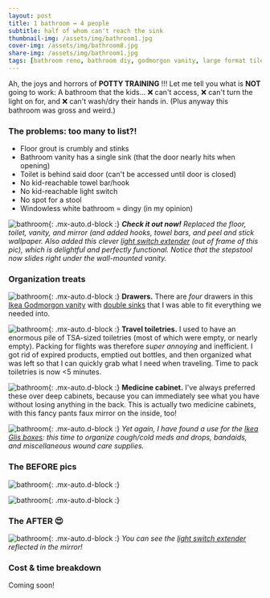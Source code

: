 ```yaml
---
layout: post
title: 1 bathroom ↔ 4 people
subtitle: half of whom can't reach the sink
thumbnail-img: /assets/img/bathroom1.jpg
cover-img: /assets/img/bathroom8.jpg
share-img: /assets/img/bathroom1.jpg
tags: [bathroom reno, bathroom diy, godmorgon vanity, large format tiles, peel and stick wallpaper]
---
```


Ah, the joys and horrors of **POTTY TRAINING** !!! Let me tell you what is **NOT** going to work: 
A bathroom that the kids... :x: can't access, :x: can't turn the light on for, and :x: can't wash/dry their hands in. 
(Plus anyway this bathroom was gross and weird.)

### The problems: too many to list?!
* Floor grout is crumbly and stinks
* Bathroom vanity has a single sink (that the door nearly hits when opening)
* Toilet is behind said door (can't be accessed until door is closed)
* No kid-reachable towel bar/hook
* No kid-reachable light switch
* No spot for a stool
* Windowless white bathroom = dingy (in my opinion)

![bathroom](../assets/img/bathroom1.jpg){: .mx-auto.d-block :}
***Check it out now!** Replaced the floor, toilet, vanity, and mirror (and added hooks, towel bars, and peel and stick wallpaper.
Also added this clever [light switch extender](https://www.amazon.com/gp/product/B01HKJY5Z4) (out of frame of this pic),
which is delightful and perfectly functional. Notice that the stepstool now slides right under the wall-mounted vanity.*

### Organization treats

![bathroom](../assets/img/bathroom2.jpg){: .mx-auto.d-block :}
**Drawers.** There are *four* drawers in this 
[Ikea Godmorgon vanity](https://www.ikea.com/us/en/p/godmorgon-bathroom-vanity-with-4-drawers-high-gloss-white-30344096/) 
with [double sinks](https://www.ikea.com/us/en/p/odensvik-double-bowl-sink-80148328/) that I was able to fit everything we needed into.

![bathroom](../assets/img/bathroom3.jpg){: .mx-auto.d-block :}
**Travel toiletries.** I used to have an enormous pile of TSA-sized toiletries (most of which were empty, or nearly empty).
Packing for flights was therefore *super annoying* and inefficient. I got rid of expired products, emptied out bottles, and
then organized what was left so that I can quickly grab what I need when traveling. Time to pack toiletries is now <5 minutes.

![bathroom](../assets/img/bathroom4.jpg){: .mx-auto.d-block :}
**Medicine cabinet.** I've always preferred these over deep cabinets, because you can immediately see what you have without losing
anything in the back. This is actually two medicine cabinets, with this fancy pants faux mirror on the inside, too! 

![bathroom](../assets/img/bathroom5.jpg){: .mx-auto.d-block :}
*Yet again, I have found a use for the [Ikea Glis boxes](https://www.ikea.com/us/en/p/glis-box-with-lid-clear-40466148/): this time to organize cough/cold meds and drops, bandaids, and miscellaneous
wound care supplies.*

### The BEFORE pics

![bathroom](../assets/img/bathroom6.jpg){: .mx-auto.d-block :}

![bathroom](../assets/img/bathroom7.jpg){: .mx-auto.d-block :}

### The AFTER :heart_eyes:

![bathroom](../assets/img/bathroom8.jpg){: .mx-auto.d-block :}
*You can see the [light switch extender](https://www.amazon.com/gp/product/B01HKJY5Z4) reflected in the mirror!*

### Cost & time breakdown

Coming soon! 